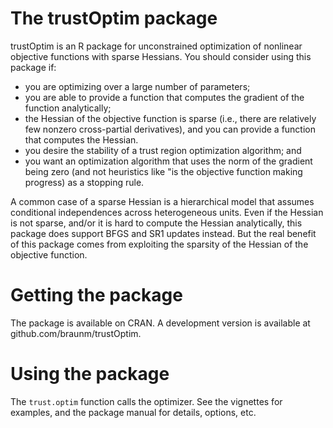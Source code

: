 <!-- README.md is generated from README.Rmd. Please edit that file -->
The trustOptim package
======================

trustOptim is an R package for unconstrained optimization of nonlinear objective functions with sparse Hessians. You should consider using this package if:

-   you are optimizing over a large number of parameters;
-   you are able to provide a function that computes the gradient of the function analytically;
-   the Hessian of the objective function is sparse (i.e., there are relatively few nonzero cross-partial derivatives), and you can provide a function that computes the Hessian.
-   you desire the stability of a trust region optimization algorithm; and
-   you want an optimization algorithm that uses the norm of the gradient being zero (and not heuristics like "is the objective function making progress) as a stopping rule.

A common case of a sparse Hessian is a hierarchical model that assumes conditional independences across heterogeneous units. Even if the Hessian is not sparse, and/or it is hard to compute the Hessian analytically, this package does support BFGS and SR1 updates instead. But the real benefit of this package comes from exploiting the sparsity of the Hessian of the objective function.

Getting the package
===================

The package is available on CRAN. A development version is available at github.com/braunm/trustOptim.

Using the package
=================

The `trust.optim` function calls the optimizer. See the vignettes for examples, and the package manual for details, options, etc.
